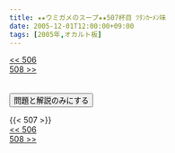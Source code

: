 ```yaml
---
title: ★★ウミガメのスープ★★507杯目 ﾂﾀﾝｶｰﾒﾝ味
date: 2005-12-01T12:00:00+09:00
tags: [2005年,オカルト板]
---
```

<div class="th_left"><a href="../506"><< 506</a></div>
<div class="th_right"><a href="../508">508 >></a></div>
<br><br>
<script src="../../js/cupsoup.js"></script>
<form>
<input type="button" value="問題と解説のみにする" onClick="toggleCupsoup()">
</form>
{{< 507 >}}
<div class="th_left"><a href="../506"><< 506</a></div>
<div class="th_right"><a href="../508">508 >></a></div>